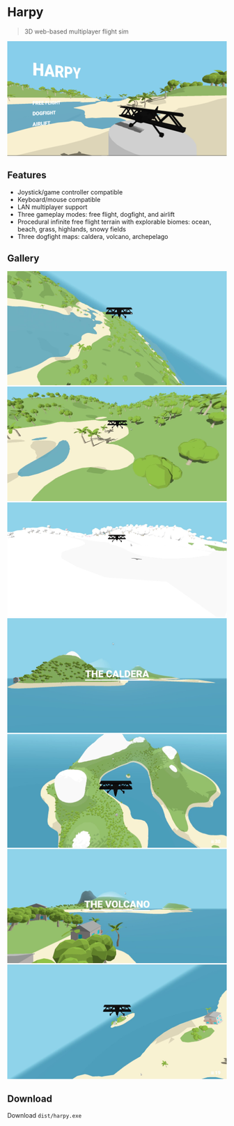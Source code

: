 # Harpy
> 3D web-based multiplayer flight sim

![Home](img/home.png)

## Features
- Joystick/game controller compatible
- Keyboard/mouse compatible
- LAN multiplayer support
- Three gameplay modes: free flight, dogfight, and airlift
- Procedural infinite free flight terrain with explorable biomes: ocean, beach, grass, highlands, snowy fields
- Three dogfight maps: caldera, volcano, archepelago

## Gallery
![Beach](img/beach.jpg)
![Grass](img/grass.jpg)
![Snow](img/snow.jpg)
![Caldera intro](img/map1.jpg)
![Caldera](img/caldera.jpg)
![Volcano intro](img/map2.jpg)
![Island](img/island.jpg)

## Download

Download `dist/harpy.exe`
